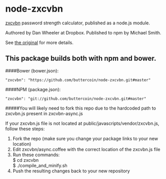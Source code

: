 # node-zxcvbn

[zxcvbn](https://github.com/lowe/zxcvbn) password strength calculator, published
as a node.js module.

Authored by Dan Wheeler at Dropbox. Published to npm by Michael Smith.

See [the original](https://github.com/lowe/zxcvbn) for more details.

This package builds both with npm and bower.
--------------------------------------------

####Bower (bower.json):

```
"zxcvbn": "https://github.com/buttercoin/node-zxcvbn.git#master"
```

####NPM (package.json):

```
"zxcvbn": "git://github.com/buttercoin/node-zxcvbn.git#master"
```

#####You will likely need to fork this repo due to the hardcoded path to zxcvbn.js present in zxcvbn-async.js

If your zxcvbn.js file is not located at public/javascripts/vendor/zxcvbn.js, follow these steps:

1. Fork the repo (make sure you change your package links to your new location)
2. Edit zxcvbn/async.coffee with the correct location of the zxcvbn.js file
3. Run these commands:  
   $ cd zxcvbn  
   $ ./compile_and_minify.sh
4. Push the resulting changes back to your new repository
